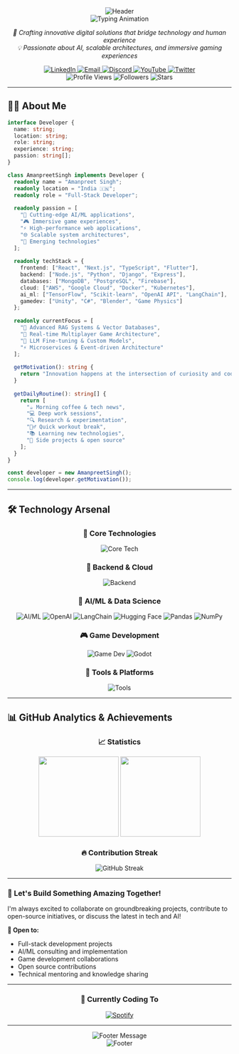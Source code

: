 <div align="center">
  <img src="https://capsule-render.vercel.app/api?type=waving&color=gradient&customColorList=6&height=300&section=header&text=Amanpreet%20Singh&fontSize=90&fontAlign=50&fontAlignY=35&desc=Full-Stack%20Developer%20%7C%20AI%20Engineer%20%7C%20Game%20Developer&descAlign=50&descAlignY=55&animation=twinkling&fontColor=ffffff&descSize=18" alt="Header" />
</div>

<div align="center">
  <img src="https://readme-typing-svg.herokuapp.com/?lines=👋+Welcome+to+my+digital+universe!;🚀+Full-Stack+Development+Expert;🤖+AI/ML+Integration+Specialist;🎮+Game+Development+Enthusiast;🌟+Building+the+future,+one+commit+at+a+time&font=Fira%20Code&center=true&width=900&height=60&duration=3500&pause=800&color=58a6ff&size=24&weight=600" alt="Typing Animation" />
</div>

<p align="center">
  <em>🎯 Crafting innovative digital solutions that bridge technology and human experience</em><br>
  <em>💡 Passionate about AI, scalable architectures, and immersive gaming experiences</em>
</p>

<div align="center">
  <a href="https://linkedin.com/in/amanpreet-singh-9a1929211" target="_blank">
    <img src="https://img.shields.io/badge/LinkedIn-0077B5?style=for-the-badge&logo=linkedin&logoColor=white&labelColor=0077B5" alt="LinkedIn"/>
  </a>
  <a href="mailto:amanpreetsinghjhiwant@outlook.com">
    <img src="https://img.shields.io/badge/Email-D14836?style=for-the-badge&logo=gmail&logoColor=white&labelColor=D14836" alt="Email"/>
  </a>
  <a href="https://discord.com/users/phibi2662" target="_blank">
    <img src="https://img.shields.io/badge/Discord-5865F2?style=for-the-badge&logo=discord&logoColor=white&labelColor=5865F2" alt="Discord"/>
  </a>
  <a href="https://youtube.com/@beard-hv5qj" target="_blank">
    <img src="https://img.shields.io/badge/YouTube-FF0000?style=for-the-badge&logo=youtube&logoColor=white&labelColor=FF0000" alt="YouTube"/>
  </a>
  <a href="https://twitter.com/your_handle" target="_blank">
    <img src="https://img.shields.io/badge/Twitter-1DA1F2?style=for-the-badge&logo=twitter&logoColor=white&labelColor=1DA1F2" alt="Twitter"/>
  </a>
</div>

<div align="center">
  <img src="https://komarev.com/ghpvc/?username=Amanbig&style=for-the-badge&color=58a6ff&labelColor=1c2128" alt="Profile Views">
  <img src="https://img.shields.io/github/followers/Amanbig?style=for-the-badge&color=58a6ff&labelColor=1c2128&logo=github" alt="Followers">
  <img src="https://img.shields.io/github/stars/Amanbig?style=for-the-badge&color=58a6ff&labelColor=1c2128&logo=github" alt="Stars">
</div>

---

## 🧑‍💻 About Me

<div>

```typescript
interface Developer {
  name: string;
  location: string;
  role: string;
  experience: string;
  passion: string[];
}

class AmanpreetSingh implements Developer {
  readonly name = "Amanpreet Singh";
  readonly location = "India 🇮🇳";
  readonly role = "Full-Stack Developer";
  
  readonly passion = [
    "🚀 Cutting-edge AI/ML applications",
    "🎮 Immersive game experiences", 
    "⚡ High-performance web applications",
    "🌐 Scalable system architectures",
    "🔮 Emerging technologies"
  ];
  
  readonly techStack = {
    frontend: ["React", "Next.js", "TypeScript", "Flutter"],
    backend: ["Node.js", "Python", "Django", "Express"],
    databases: ["MongoDB", "PostgreSQL", "Firebase"],
    cloud: ["AWS", "Google Cloud", "Docker", "Kubernetes"],
    ai_ml: ["TensorFlow", "Scikit-learn", "OpenAI API", "LangChain"],
    gamedev: ["Unity", "C#", "Blender", "Game Physics"]
  };
  
  readonly currentFocus = [
    "🤖 Advanced RAG Systems & Vector Databases",
    "🎯 Real-time Multiplayer Game Architecture",
    "🧠 LLM Fine-tuning & Custom Models",
    "⚡ Microservices & Event-driven Architecture"
  ];
  
  getMotivation(): string {
    return "Innovation happens at the intersection of curiosity and code! 💫";
  }
  
  getDailyRoutine(): string[] {
    return [
      "☕ Morning coffee & tech news",
      "💻 Deep work sessions", 
      "🔍 Research & experimentation",
      "🏃‍♂️ Quick workout break",
      "📚 Learning new technologies",
      "🌙 Side projects & open source"
    ];
  }
}

const developer = new AmanpreetSingh();
console.log(developer.getMotivation());
```

</div>

---

## 🛠️ Technology Arsenal

<div align="center">

### 🎯 Core Technologies
<p>
  <img src="https://skillicons.dev/icons?i=js,ts,python,react,nextjs,nodejs,flutter,dart&theme=dark" alt="Core Tech"/>
</p>

### 🚀 Backend & Cloud
<p>
  <img src="https://skillicons.dev/icons?i=express,django,fastapi,mongodb,postgresql,firebase,aws,gcp,docker,kubernetes&theme=dark" alt="Backend"/>
</p>

### 🤖 AI/ML & Data Science
<p>
  <img src="https://skillicons.dev/icons?i=tensorflow,pytorch,sklearn&theme=dark" alt="AI/ML"/>
  <img src="https://img.shields.io/badge/OpenAI-412991?style=for-the-badge&logo=openai&logoColor=white" alt="OpenAI"/>
  <img src="https://img.shields.io/badge/LangChain-1C3C3C?style=for-the-badge&logo=langchain&logoColor=white" alt="LangChain"/>
  <img src="https://img.shields.io/badge/Hugging_Face-FFD21E?style=for-the-badge&logo=huggingface&logoColor=black" alt="Hugging Face"/>
  <img src="https://img.shields.io/badge/Pandas-150458?style=for-the-badge&logo=pandas&logoColor=white" alt="Pandas"/>
  <img src="https://img.shields.io/badge/NumPy-013243?style=for-the-badge&logo=numpy&logoColor=white" alt="NumPy"/>
</p>

### 🎮 Game Development
<p>
  <img src="https://skillicons.dev/icons?i=unity,cs,cpp,blender&theme=dark" alt="Game Dev"/>
  <img src="https://img.shields.io/badge/Godot-478CBF?style=for-the-badge&logo=godot-engine&logoColor=white" alt="Godot"/>
</p>

### 🔧 Tools & Platforms
<p>
  <img src="https://skillicons.dev/icons?i=git,github,vscode,figma,linux,nginx,redis,elasticsearch&theme=dark" alt="Tools"/>
</p>

</div>

---

## 📊 GitHub Analytics & Achievements

<div align="center">

### 📈 Statistics
<img height="180em" src="https://github-readme-stats.vercel.app/api?username=Amanbig&show_icons=true&theme=github_dark&include_all_commits=true&count_private=true&border_radius=10&bg_color=0d1117&title_color=58a6ff&icon_color=79c0ff&text_color=e6edf3&border_color=30363d"/>
<img height="180em" src="https://github-readme-stats.vercel.app/api/top-langs/?username=Amanbig&layout=compact&langs_count=12&theme=github_dark&border_radius=10&bg_color=0d1117&title_color=58a6ff&text_color=e6edf3&border_color=30363d"/>

### 🔥 Contribution Streak
<img src="https://github-readme-streak-stats.herokuapp.com/?user=Amanbig&theme=github-dark-blue&border_radius=10&background=0d1117&stroke=30363d&ring=58a6ff&fire=79c0ff&currStreakLabel=e6edf3&sideLabels=e6edf3&currStreakNum=58a6ff&sideNums=58a6ff&dates=7d8590" alt="GitHub Streak"/>

</div>

---

<div>

### 💭 Let's Build Something Amazing Together!

<p>I'm always excited to collaborate on groundbreaking projects, contribute to open-source initiatives, or discuss the latest in tech and AI!</p>

**🤝 Open to:**
- Full-stack development projects
- AI/ML consulting and implementation  
- Game development collaborations
- Open source contributions
- Technical mentoring and knowledge sharing

---

<div align="center">

### 🎵 Currently Coding To
[![Spotify](https://novatorem.vercel.app/api/spotify?background_color=0d1117&border_color=ffffff)](https://open.spotify.com/user/your-username)

</div>

---

<div align="center">
  <img src="https://readme-typing-svg.herokuapp.com/?lines=Thanks+for+stopping+by!+⭐;Let's+code+the+future+together!+🚀;Keep+learning,+keep+growing!+📚;Happy+coding!+💻&font=Fira%20Code&center=true&width=600&height=50&duration=3000&pause=1000&color=58a6ff&size=20" alt="Footer Message" />
</div>

<div align="center">
  <img src="https://capsule-render.vercel.app/api?type=waving&color=gradient&customColorList=6&height=120&section=footer&animation=fadeIn" alt="Footer"/>
</div>

</div>
